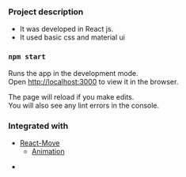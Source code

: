 ### Project description

- It was developed in React js.
- It used basic css and material ui 

### `npm start`

Runs the app in the development mode.<br>
Open [http://localhost:3000](http://localhost:3000) to view it in the browser.

The page will reload if you make edits.<br>
You will also see any lint errors in the console.

### Integrated with

- [React-Move](https://github.com/react-tools/react-move)
   *  [Animation](https://react-move.js.org/#/component-api/animate) 





*
